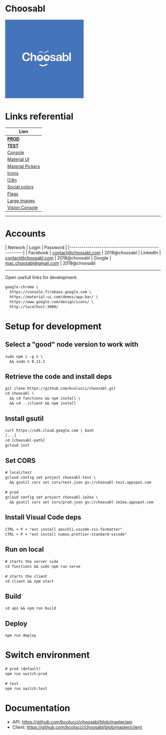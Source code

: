 
# Choosabl

![logo](https://github.com/bcolucci/choosabl/blob/master/client/public/logo254.png?raw=true)

# Links referential

| Lien                                                                                                  |
|-------------------------------------------------------------------------------------------------------|
| [**PROD**](https://choosabl-1e2ea.firebaseapp.com)
| [**TEST**](https://choosabl-test.firebaseapp.com) 
| [Console](https://console.firebase.google.com) 
| [Material UI](https://material-ui.com/demos/app-bar) 
| [Material Pickers](https://material-ui-pickers.firebaseapp.com) 
| [Icons](https://www.google.com/design/icons/) 
| [I18n](https://react.i18next.com/)     
| [Social colors](https://www.materialui.co/socialcolors)
| [Flags](https://github.com/wiredmax/react-flags)
| [Large images](https://commons.wikimedia.org/w/index.php?title=Category:Large_images#mw-category-media)
| [Vision Console](https://beta-dot-custom-vision.appspot.com)

---

# Accounts

| Network   | Login                   | Password       |
|------------------------------------------------------|
| Facebook  | contact@choosabl.com    | 2018@choosabl
| LinkedIn  | contact@choosabl.com    | 2018@choosabl
| Google    | mac.choosabl@gmail.com  | 2018@choosabl

---

Open usefull links for development:

    google-chrome \
      https://console.firebase.google.com \
      https://material-ui.com/demos/app-bar/ \
      https://www.google.com/design/icons/ \
      http://localhost:3000/


# Setup for development

## Select a "good" node version to work with

    sudo npm i -g n \
      && sudo n 8.11.1

## Retrieve the code and install deps

    git clone https://github.com/bcolucci/choosabl.git
    cd choosabl \
      && cd functions && npm install \
      && cd ../client && npm install

## Install gsutil

    curl https://sdk.cloud.google.com | bash
    [...]
    cd [choosabl-path]
    gcloud init

## Set CORS

    # local/test
    gcloud config set project choosabl-test \
      && gsutil cors set cors/test.json gs://choosabl-test.appspot.com

    # prod
    gcloud config set project choosabl-1e2ea \
      && gsutil cors set cors/prod.json gs://choosabl-1e2ea.appspot.com    

## Install Visual Code deps

    CTRL + P + "ext install aeschli.vscode-css-formatter"
    CTRL + P + "ext install numso.prettier-standard-vscode"

## Run on local

    # starts the server side
    cd functions && sudo npm run serve

    # starts the client
    cd client && npm start

## Build

    cd api && npm run build

## Deploy

    npm run deploy

# Switch environment

    # prod (default)
    npm run switch:prod

    # test
    npm run switch:test

# Documentation

* API: https://github.com/bcolucci/choosabl/blob/master/api
* Client: https://github.com/bcolucci/choosabl/blob/master/client
